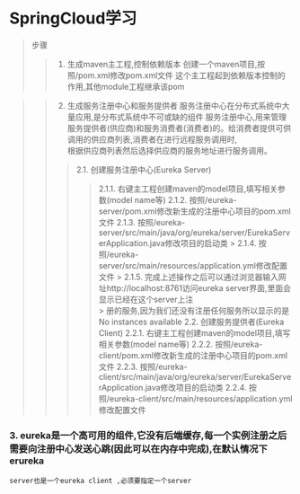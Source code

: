 # SpringCloud学习

> 步骤
>> 1. 生成maven主工程,控制依赖版本
	创建一个maven项目,按照/pom.xml修改pom.xml文件
	这个主工程起到依赖版本控制的作用,其他module工程继承该pom

>> 2. 生成服务注册中心和服务提供者
	服务注册中心在分布式系统中大量应用,是分布式系统中不可或缺的组件
	服务注册中心,用来管理服务提供者(供应商)和服务消费者(消费者)的。给消费者提供可供调用的供应商列表,消费者在进行远程服务调用时,  
	根据供应商列表然后选择供应商的服务地址进行服务调用。	
>>> 2.1. 创建服务注册中心(Eureka Server)
>>>> 2.1.1. 右键主工程创建maven的model项目,填写相关参数(model name等)
>>>> 2.1.2. 按照/eureka-server/pom.xml修改新生成的注册中心项目的pom.xml文件
>>>> 2.1.3. 按照/eureka-server/src/main/java/org/eureka/server/EurekaServerApplication.java修改项目的启动类
	> 2.1.4. 按照/eureka-server/src/main/resources/application.yml修改配置文件
	> 2.1.5. 完成上述操作之后可以通过浏览器输入网址http://localhost:8761访问eureka server界面,里面会显示已经在这个server上注  
	> 册的服务,因为我们还没有注册任何服务所以显示的是No instances available
	2.2. 创建服务提供者(Eureka Client)
		2.2.1.	右键主工程创建maven的model项目,填写相关参数(model name等)
		2.2.2.	按照/eureka-client/pom.xml修改新生成的注册中心项目的pom.xml文件
		2.2.3.	按照/eureka-client/src/main/java/org/eureka/server/EurekaServerApplication.java修改项目的启动类
		2.2.4.	按照/eureka-client/src/main/resources/application.yml修改配置文件
### 3. eureka是一个高可用的组件,它没有后端缓存,每一个实例注册之后需要向注册中心发送心跳(因此可以在内存中完成),在默认情况下erureka  
	server也是一个eureka client ,必须要指定一个server

